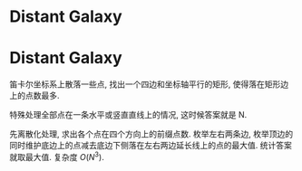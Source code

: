 # Distant Galaxy

# Distant Galaxy

笛卡尔坐标系上散落一些点, 找出一个四边和坐标轴平行的矩形, 使得落在矩形边上的点数最多.

特殊处理全部点在一条水平或竖直直线上的情况, 这时候答案就是 N.

先离散化处理, 求出各个点在四个方向上的前缀点数. 枚举左右两条边, 枚举顶边的同时维护底边上的点减去底边下侧落在左右两边延长线上的点的最大值. 统计答案就取最大值. 复杂度 $O(N^3)$.
